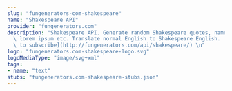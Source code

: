 ```yaml
---
slug: "fungenerators-com-shakespeare"
name: "Shakespeare API"
provider: "fungenerators.com"
description: "Shakespeare API. Generate random Shakespeare quotes, names, insults,\
  \ lorem ipsum etc. Translate normal English to Shakespeare English.  [Click here\
  \ to subscribe](http://fungenerators.com/api/shakespeare/) \n"
logo: "fungenerators.com-shakespeare-logo.svg"
logoMediaType: "image/svg+xml"
tags:
- name: "text"
stubs: "fungenerators.com-shakespeare-stubs.json"
---
```

